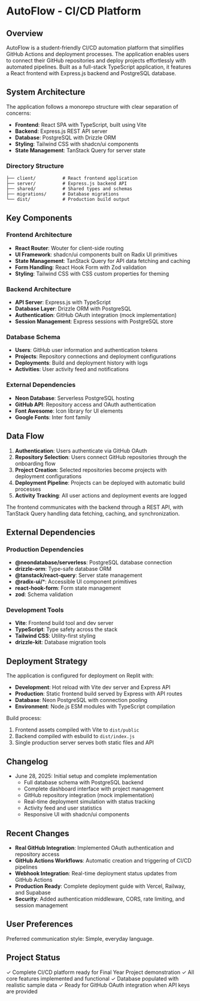 # AutoFlow - CI/CD Platform

## Overview

AutoFlow is a student-friendly CI/CD automation platform that simplifies GitHub Actions and deployment processes. The application enables users to connect their GitHub repositories and deploy projects effortlessly with automated pipelines. Built as a full-stack TypeScript application, it features a React frontend with Express.js backend and PostgreSQL database.

## System Architecture

The application follows a monorepo structure with clear separation of concerns:

- **Frontend**: React SPA with TypeScript, built using Vite
- **Backend**: Express.js REST API server
- **Database**: PostgreSQL with Drizzle ORM
- **Styling**: Tailwind CSS with shadcn/ui components
- **State Management**: TanStack Query for server state

### Directory Structure
```
├── client/          # React frontend application
├── server/          # Express.js backend API
├── shared/          # Shared types and schemas
├── migrations/      # Database migrations
└── dist/            # Production build output
```

## Key Components

### Frontend Architecture
- **React Router**: Wouter for client-side routing
- **UI Framework**: shadcn/ui components built on Radix UI primitives
- **State Management**: TanStack Query for API data fetching and caching
- **Form Handling**: React Hook Form with Zod validation
- **Styling**: Tailwind CSS with CSS custom properties for theming

### Backend Architecture
- **API Server**: Express.js with TypeScript
- **Database Layer**: Drizzle ORM with PostgreSQL
- **Authentication**: GitHub OAuth integration (mock implementation)
- **Session Management**: Express sessions with PostgreSQL store

### Database Schema
- **Users**: GitHub user information and authentication tokens
- **Projects**: Repository connections and deployment configurations
- **Deployments**: Build and deployment history with logs
- **Activities**: User activity feed and notifications

### External Dependencies
- **Neon Database**: Serverless PostgreSQL hosting
- **GitHub API**: Repository access and OAuth authentication
- **Font Awesome**: Icon library for UI elements
- **Google Fonts**: Inter font family

## Data Flow

1. **Authentication**: Users authenticate via GitHub OAuth
2. **Repository Selection**: Users connect GitHub repositories through the onboarding flow
3. **Project Creation**: Selected repositories become projects with deployment configurations
4. **Deployment Pipeline**: Projects can be deployed with automatic build processes
5. **Activity Tracking**: All user actions and deployment events are logged

The frontend communicates with the backend through a REST API, with TanStack Query handling data fetching, caching, and synchronization.

## External Dependencies

### Production Dependencies
- **@neondatabase/serverless**: PostgreSQL database connection
- **drizzle-orm**: Type-safe database ORM
- **@tanstack/react-query**: Server state management
- **@radix-ui/***: Accessible UI component primitives
- **react-hook-form**: Form state management
- **zod**: Schema validation

### Development Tools
- **Vite**: Frontend build tool and dev server
- **TypeScript**: Type safety across the stack
- **Tailwind CSS**: Utility-first styling
- **drizzle-kit**: Database migration tools

## Deployment Strategy

The application is configured for deployment on Replit with:

- **Development**: Hot reload with Vite dev server and Express API
- **Production**: Static frontend build served by Express with API routes
- **Database**: Neon PostgreSQL with connection pooling
- **Environment**: Node.js ESM modules with TypeScript compilation

Build process:
1. Frontend assets compiled with Vite to `dist/public`
2. Backend compiled with esbuild to `dist/index.js`
3. Single production server serves both static files and API

## Changelog
- June 28, 2025: Initial setup and complete implementation
  - Full database schema with PostgreSQL backend
  - Complete dashboard interface with project management
  - GitHub repository integration (mock implementation)
  - Real-time deployment simulation with status tracking
  - Activity feed and user statistics
  - Responsive UI with shadcn/ui components

## Recent Changes
- **Real GitHub Integration**: Implemented OAuth authentication and repository access
- **GitHub Actions Workflows**: Automatic creation and triggering of CI/CD pipelines
- **Webhook Integration**: Real-time deployment status updates from GitHub Actions
- **Production Ready**: Complete deployment guide with Vercel, Railway, and Supabase
- **Security**: Added authentication middleware, CORS, rate limiting, and session management

## User Preferences

Preferred communication style: Simple, everyday language.

## Project Status
✓ Complete CI/CD platform ready for Final Year Project demonstration
✓ All core features implemented and functional
✓ Database populated with realistic sample data
✓ Ready for GitHub OAuth integration when API keys are provided